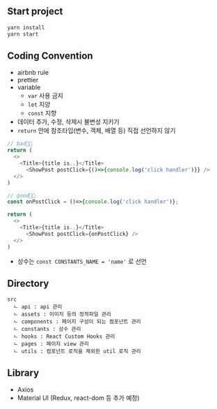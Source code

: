 ## Start project

```bash
yarn install
yarn start
```

## Coding Convention

- airbnb rule
- prettier
- variable
  - `var` 사용 금지
  - `let` 지양
  - `const` 지향
- 데이터 추가, 수정, 삭제시 불변성 지키기
- `return` 안에 참조타입(변수, 객체, 배열 등) 직접 선언하지 않기

```javascript
// bad👎🏻
return (
  <>
  	<Title>{title is..}</Title>
	  <ShowPost postClick={()=>{console.log('click handler')}} />
  </>
)
```

```javascript
// good👍🏻
const onPostClick = ()=>{console.log('click handler')};

return (
  <>
  	<Title>{title is..}</Title>
	  <ShowPost postClick={onPostClick} />
  </>
)
```

- 상수는 `const CONSTANTS_NAME = 'name'` 로 선언

## Directory

```
src
  ㄴ api : api 관리
  ㄴ assets : 이미지 등의 정적파일 관리
  ㄴ components : 페이지 구성이 되는 컴포넌트 관리
  ㄴ constants : 상수 관리
  ㄴ hooks : React Custom Hooks 관리
  ㄴ pages : 페이지 view 관리
  ㄴ utils : 컴포넌트 로직을 제외한 util 로직 관리
```

## Library

- Axios
- Material UI
  (Redux, react-dom 등 추가 예정)
